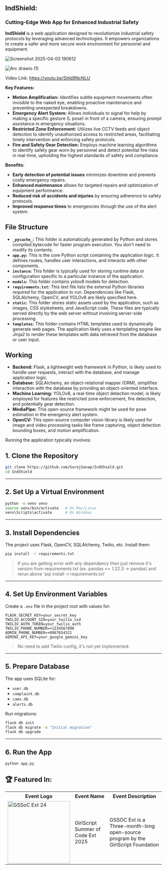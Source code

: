 ## IndShield: 
### Cutting-Edge Web App for Enhanced Industrial Safety


**IndShield** is a web application designed to revolutionize industrial safety protocols by leveraging advanced technologies. It empowers organizations to create a safer and more secure work environment for personnel and equipment.

![Screenshot 2025-04-03 190612](https://github.com/user-attachments/assets/5a2f2283-89f7-46e3-82b0-b29c6814f5b2)


![Arc drawio (1)](https://github.com/user-attachments/assets/7da268e0-16f0-4a81-9275-78a32ad37916)

Video Link: https://youtu.be/SjtId9NcNLU

**Key Features:**

* **Motion Amplification:** Identifies subtle equipment movements often invisible to the naked eye, enabling proactive maintenance and preventing unexpected breakdowns.
* **Emergency Alert System:** Allows individuals to signal for help by making a specific gesture (L pose) in front of a camera, ensuring prompt assistance in emergency situations.
* **Restricted Zone Enforcement:** Utilizes live CCTV feeds and object detection to identify unauthorized access to restricted areas, facilitating timely intervention and enforcing safety protocols.
* **Fire and Safety Gear Detection:** Employs machine learning algorithms to identify safety gear worn by personnel and detect potential fire risks in real-time, upholding the highest standards of safety and compliance.

**Benefits:**

* **Early detection of potential issues** minimizes downtime and prevents costly emergency repairs.
* **Enhanced maintenance** allows for targeted repairs and optimization of equipment performance.
* **Reduced risk of accidents and injuries** by ensuring adherence to safety protocols.
* **Improved response times** to emergencies through the use of the alert system.

## File Structure

* **`_pycache_`:** This folder is automatically generated by Python and stores compiled bytecode for faster program execution. You don't need to modify its contents. 
* **`app.py`:** This is the core Python script containing the application logic. It defines routes, handles user interactions, and interacts with other components.
* **`instance`:** This folder is typically used for storing runtime data or configuration specific to a particular instance of the application. 
* **`models`:** This folder contains yolov8 models for detection.
* **`requirements.txt`:** This text file lists the external Python libraries required for the application to run. Dependencies like Flask, SQLAlchemy, OpenCV, and YOLOv8 are likely specified here. 
* **`static`:** This folder stores static assets used by the application, such as images, CSS stylesheets, and JavaScript code. These files are typically served directly by the web server without involving server-side processing.
* **`templates`:** This folder contains HTML templates used to dynamically generate web pages. The application likely uses a templating engine like Jinja2 to render these templates with data retrieved from the database or user input.

## Working

* **Backend:** Flask, a lightweight web framework in Python, is likely used to handle user requests, interact with the database, and manage application logic.
* **Database:** SQLAlchemy, an object-relational mapper (ORM), simplifies interaction with the database by providing an object-oriented interface.
* **Machine Learning:** YOLOv8, a real-time object detection model, is likely employed for features like restricted zone enforcement, fire detection, and potentially gear detection.
* **MediaPipe:** This open-source framework might be used for pose estimation in the emergency alert system.
* **OpenCV:** This open-source computer vision library is likely used for image and video processing tasks like frame capturing, object detection bounding boxes, and motion amplification.

Running the application typically involves:

## 1. **Clone the Repository**

```bash
git clone https://github.com/SurajSanap/IndShield.git
cd IndShield
```

---

## 2. **Set Up a Virtual Environment**

```bash
python -m venv venv
source venv/bin/activate   # On Mac/Linux
venv\Scripts\activate      # On Windows
```

---

## 3. **Install Dependencies**

The project uses Flask, OpenCV, SQLAlchemy, Twilio, etc. Install them:

```bash
pip install -r requirements.txt
```

> If you are getting error with any dependancy then just remove it's version from requirements.txt (ex. pandas == 1.22.3 -> pandas) and rerun above 'pip install -r requirements.txt'
---

## 4. **Set Up Environment Variables**

Create a `.env` file in the project root with values for:

```env
FLASK_SECRET_KEY=your_secret_key
TWILIO_ACCOUNT_SID=your_twilio_sid
TWILIO_AUTH_TOKEN=your_twilio_auth
TWILIO_PHONE_NUMBER=+1234567890
ADMIN_PHONE_NUMBER=+0987654321
GEMINI_API_KEY=your_google_gemini_key
```
> No need to add Twilio config, it's not yet implemented.
---

## 5. **Prepare Database**

The app uses SQLite for:

* `user.db`
* `complaint.db`
* `cams.db`
* `alerts.db`

Run migrations:

```bash
flask db init
flask db migrate -m "Initial migration"
flask db upgrade
```

---

## 6. **Run the App**

```bash
python app.py
```



## 🏆 Featured In:

<table>
<tr>
      <th>Event Logo</th>
      <th>Event Name</th>
      <th>Event Description</th>
    </tr>
    <tr>
        <td><img src="https://user-images.githubusercontent.com/63473496/213306279-338f7ce9-9a9f-4427-8c2a-3e344874498f.png#gh-dark-mode-only" width="200" height="auto" loading="lazy" alt="GSSoC Ext 24"/></td>
        <td>GirlScript Summer of Code Ext 2025</td>
        <td>GSSOC Ext is a Three-month-long open-source program by the GirlScript Foundation</td> 
    </tr>
   <tr>
</table>
